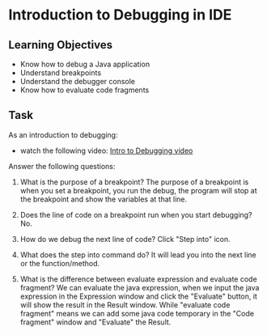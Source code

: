 # Introduction to Debugging in IDE

## Learning Objectives
- Know how to debug a Java application
- Understand breakpoints
- Understand the debugger console
- Know how to evaluate code fragments

## Task
As an introduction to debugging:
- watch the following video: [Intro to Debugging video](https://youtu.be/ErVZrVWZrko)


Answer the following questions:
1. What is the purpose of a breakpoint?
The purpose of a breakpoint is when you set a breakpoint, you run the debug, the program will
stop at the breakpoint and show the variables at that line.

2. Does the line of code on a breakpoint run when you start debugging?
No.

3. How do we debug the next line of code?
Click "Step into" icon.

4. What does the step into command do?
It will lead you into the next line or the function/method.

5. What is the difference between evaluate expression and evaluate code fragment?
We can evaluate the java expression, when we input the java expression in the Expression
window and click the "Evaluate" button, it will show the result in the Result window.
While "evaluate code fragment" means we can add some java code temporary in the "Code fragment" window and "Evaluate" the Result.
